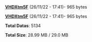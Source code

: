 [**VHDXtm5F**](/data/VHDXtm5F.txt) (26/11/22 - 17:41)- 965 bytes

[**VHDXtm5F**](/data/VHDXtm5F.txt) (26/11/22 - 17:41)- 965 bytes

**Total Datas**: 5134

**Total Size**: 28.99 MB / 29.0 MB